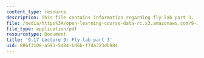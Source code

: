 ```yaml
---
content_type: resource
description: This file contains information regarding fly lab part 3.
file: /media/https%3A/open-learning-course-data-rc.s3.amazonaws.com/9-17-systems-neuroscience-lab-spring-2013/886f3108a5935d84bd6bf7da323db984_MIT9_17S13_Flylabpart_3.pdf
file_type: application/pdf
resourcetype: Document
title: '9.17 Lecture 9: Fly lab part 3'
uid: 886f3108-a593-5d84-bd6b-f7da323db984
---
```

